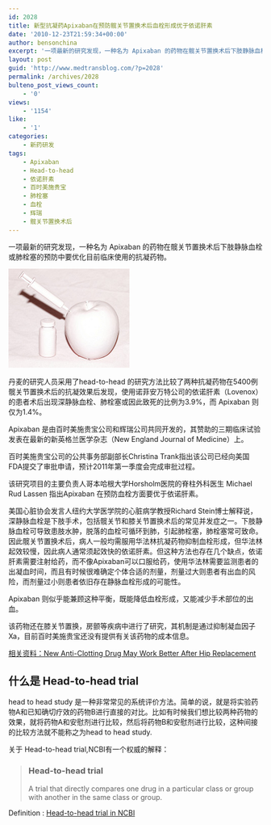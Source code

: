```yaml
---
id: 2028
title: 新型抗凝药Apixaban在预防髋关节置换术后血栓形成优于依诺肝素
date: '2010-12-23T21:59:34+00:00'
author: bensonchina
excerpt: '一项最新的研究发现，一种名为 Apixaban 的药物在髋关节置换术后下肢静脉血栓或肺栓塞的预防中要优化目前临床使用的抗凝药物依诺肝素。'
layout: post
guid: 'http://www.medtransblog.com/?p=2028'
permalink: /archives/2028
bulteno_post_views_count:
    - '0'
views:
    - '1154'
like:
    - '1'
categories:
    - 新药研发
tags:
    - Apixaban
    - Head-to-head
    - 依诺肝素
    - 百时美施贵宝
    - 肺栓塞
    - 血栓
    - 辉瑞
    - 髋关节置换术后
---
```


一项最新的研究发现，一种名为 Apixaban 的药物在髋关节置换术后下肢静脉血栓或肺栓塞的预防中要优化目前临床使用的抗凝药物。

![](/assets/uploads/2010/12/5076577831_6238bdc336_m.jpg)

丹麦的研究人员采用了head-to-head 的研究方法比较了两种抗凝药物在5400例髋关节置换术后的抗凝效果后发现，使用诺菲安万特公司的依诺肝素（Lovenox）的患者术后出现深静脉血栓、肺栓塞或因此致死的比例为3.9%，而 Apixaban 则仅为1.4%。

Apixaban 是由百时美施贵宝公司和辉瑞公司共同开发的，其赞助的三期临床试验发表在最新的新英格兰医学杂志（New England Journal of Medicine）上。

百时美施贵宝公司的公共事务部副部长Christina Trank指出该公司已经向美国FDA提交了审批申请，预计2011年第一季度会完成审批过程。

该研究项目的主要负责人哥本哈根大学Horsholm医院的脊柱外科医生 Michael Rud Lassen 指出Apixaban 在预防血栓方面要优于依诺肝素。

美国心脏协会发言人纽约大学医学院的心脏病学教授Richard Stein博士解释说，深静脉血栓是下肢手术，包括髋关节和膝关节置换术后的常见并发症之一。下肢静脉血栓可导致患肢水肿，脱落的血栓可循环到肺，引起肺栓塞，肺栓塞常可致命。因此髋关节置换术后，病人一般均需服用华法林抗凝药物抑制血栓形成，但华法林起效较慢，因此病人通常须起效快的依诺肝素。但这种方法也存在几个缺点，依诺肝素需要注射给药，而不像Apixaban可以口服给药，使用华法林需要监测患者的出凝血时间，而且有时候很难确定个体合适的剂量，剂量过大则患者有出血的风险，而剂量过小则患者依旧存在静脉血栓形成的可能性。

Apixaban 则似乎能兼顾这种平衡，既能降低血栓形成，又能减少手术部位的出血。

该药物还在膝关节置换，房颤等疾病中进行了研究，其机制是通过抑制凝血因子Xa，目前百时美施贵宝还没有提供有关该药物的成本信息。

[相关资料：New Anti-Clotting Drug May Work Better After Hip Replacement](http://consumer.healthday.com/Article.asp?AID=647804)

## 什么是 Head-to-head trial

head to head study 是一种非常常见的系统评价方法。简单的说，就是将实验药物A和已知确切疗效的药物B进行直接的对比。比如有时候我们想比较两种药物的效果，就将药物A和安慰剂进行比较，然后将药物B和安慰剂进行比较，这种间接的比较方法就不能称之为head to head study.

关于 Head-to-head trial,NCBI有一个权威的解释：

> ### Head-to-head trial
> 
> A trial that directly compares one drug in a particular class or group with another in the same class or group.

Definition : [Head-to-head trial in NCBI](http://www.ncbi.nlm.nih.gov/books/NBK10370/def-item/appendixes.gl38/)